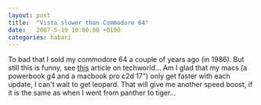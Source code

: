 ```yaml
---
layout: post
title:  "Vista slower than Commodore 64"
date:   2007-5-19 10:00:00 +0100
categories: habari
---
```

To bad that I sold my commodore 64 a couple of years ago (in 1986). But still this is funny, see <a href="http://www.techworld.nl/article/3366/vista-trager-dan-commodore-64.html">this</a> article on techworld...
Am I glad that my macs (a powerbook g4 and a macbook pro c2d 17") only get faster with each update, I can't wait to get leopard. That will give me another speed boost, if it is the same as when I went from panther to tiger...